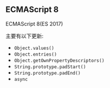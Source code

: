 ## ECMAScript 8
ECMAScript 8(ES 2017)

主要有以下更新:
- `Object.values()`
- `Object.entries()`
- `Object.getOwnPropertyDescriptors()`
- `String.prototype.padStart()`
- `String.prototype.padEnd()`
- `async`